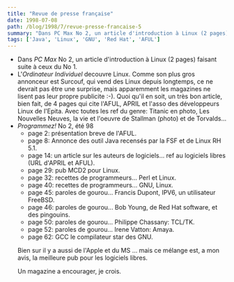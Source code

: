 ```yaml
---
title: "Revue de presse française"
date: 1998-07-08
path: /blog/1998/7/revue-presse-francaise-5
summary: "Dans PC Max No 2, un article d'introduction à Linux (2 pages) faisant suite à ceux du No 1."
tags: ['Java', 'Linux', 'GNU', 'Red Hat', 'AFUL']
---
```


<UL>

<LI>Dans <EM>PC Max</EM> No 2, un article d'introduction à Linux (2 pages)
faisant suite à ceux du No 1.
<LI>L'<EM>Ordinateur Individuel</EM> decouvre Linux. Comme son plus
gros annonceur est Surcouf, qui vend des Linux depuis longtemps, ce ne
devrait pas être une surprise, mais apparemment les magazines ne lisent
pas leur propre publicite :-).
Quoi qu'il en soit, un très bon article, bien fait, de 4 pages qui
cite l'AFUL, APRIL et l'asso des développeurs Linux de l'Epita. Avec
toutes les ref du genre: Titanic en photo, Les Nouvelles Neuves, la vie
et l'oeuvre de Stallman (photo) et de Torvalds...

<LI><EM>Programmez!</EM> No 2, été 98
<UL>

<LI>  page 2: présentation breve de l'AFUL.
<LI>  page 8: Annonce des outil Java recensés par la FSF et de Linux RH 5.1.
<LI>  page 14: un article sur les auteurs de logiciels... ref au logiciels
libres  (URL d'APRIL et AFUL).
<LI>  page 29: pub MCD2 pour Linux.
<LI>  page 32: recettes de programmeurs...  Perl et Linux.
<LI>  page 40: recettes de programmeurs...  GNU, Linux.
<LI>  page 45: paroles de gourou... Francis Dupont, IPV6, un utilisateur FreeBSD.
<LI>  page 46: paroles de gourou... Bob Young, de Red Hat software,
et des pingouins.
<LI>  page 50: paroles de gourou... Philippe Chassany: TCL/TK.
<LI>  page 52: paroles de gourou... Irene Vatton: Amaya.
<LI>  page 62: GCC le compilateur star des GNU.
</UL>


<P>
Bien sur il y a aussi de l'Apple et du MS ... mais ce mélange est, a
mon avis, la meilleure pub pour les logiciels libres.
</P>

<P>
Un magazine a encourager, je crois.
</P>


</UL>


